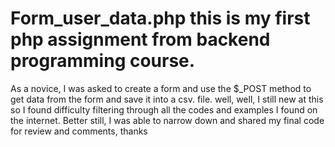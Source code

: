 # Form_user_data.php this is my first php assignment from backend programming course. 
As a novice, I was asked to create a form and use the $_POST method to get data from the form and save it into a csv. file.
well, well, I still new at this so I found difficulty filtering through all the codes and examples I found on the internet.
Better still, I was able to narrow down and shared my final code for review and comments, thanks
